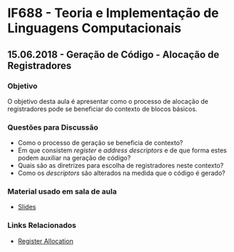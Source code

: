 # IF688 - Teoria e Implementação de Linguagens Computacionais

## 15.06.2018 - Geração de Código - Alocação de Registradores

### Objetivo

O objetivo desta aula é apresentar como o processo de alocação de registradores pode se beneficiar do contexto de blocos básicos. 

### Questões para Discussão

- Como o processo de geração se beneficia de contexto?
- Em que consistem _register_ e _address descriptors_ e de que forma estes podem auxiliar na geração de código?
- Quais são as diretrizes para escolha de registradores neste contexto? 
- Como os _descriptors_ são alterados na medida que o código é gerado?

### Material usado em sala de aula

- [Slides](https://drive.google.com/open?id=1BYjcVLPCKMy_Z-6WNPiyX16Oooillpa9)

### Links Relacionados

- [Register Allocation](https://en.wikipedia.org/wiki/Register_allocation)